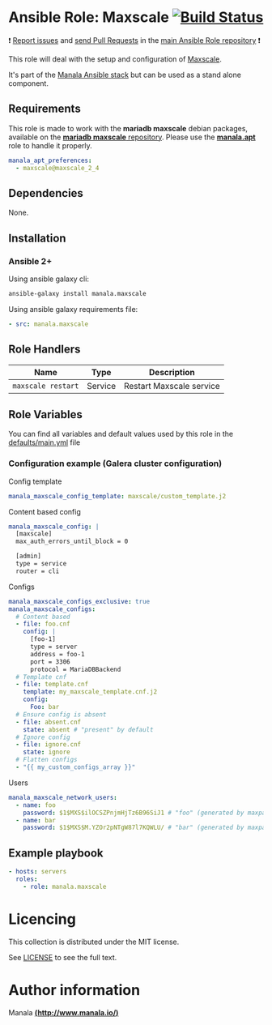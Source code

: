 # Ansible Role: Maxscale [![Build Status](https://travis-ci.org/manala/ansible-role-maxscale.svg?branch=master)](https://travis-ci.org/manala/ansible-role-maxscale)

:exclamation: [Report issues](https://github.com/manala/ansible-roles/issues) and [send Pull Requests](https://github.com/manala/ansible-roles/pulls) in the [main Ansible Role repository](https://github.com/manala/ansible-roles) :exclamation:

This role will deal with the setup and configuration of [Maxscale](https://mariadb.com/products/technology/maxscale).

It's part of the [Manala Ansible stack](http://www.manala.io) but can be used as a stand alone component.

## Requirements

This role is made to work with the __mariadb maxscale__ debian packages, available on the [__mariadb maxscale__ repository](https://downloads.mariadb.com/MaxScale/).
Please use the [**manala.apt**](https://galaxy.ansible.com/manala/apt/) role to handle it properly.

```yaml
manala_apt_preferences:
  - maxscale@maxscale_2_4
```

## Dependencies

None.

## Installation

### Ansible 2+

Using ansible galaxy cli:

```bash
ansible-galaxy install manala.maxscale
```

Using ansible galaxy requirements file:

```yaml
- src: manala.maxscale

```
## Role Handlers

| Name               | Type    | Description              |
| ------------------ | ------- | ------------------------ |
| `maxscale restart` | Service | Restart Maxscale service |

## Role Variables

You can find all variables and default values used by this role in the [defaults/main.yml](./defaults/main.yml) file

### Configuration example (Galera cluster configuration)

Config template
```yaml
manala_maxscale_config_template: maxscale/custom_template.j2
```

Content based config
```yaml
manala_maxscale_config: |
  [maxscale]
  max_auth_errors_until_block = 0

  [admin]
  type = service
  router = cli
```

Configs
```yaml
manala_maxscale_configs_exclusive: true
manala_maxscale_configs:
  # Content based
  - file: foo.cnf
    config: |
      [foo-1]
      type = server
      address = foo-1
      port = 3306
      protocol = MariaDBBackend
  # Template cnf
  - file: template.cnf
    template: my_maxscale_template.cnf.j2
    config:
      Foo: bar
  # Ensure config is absent
  - file: absent.cnf
    state: absent # "present" by default
  # Ignore config
  - file: ignore.cnf
    state: ignore
  # Flatten configs
  - "{{ my_custom_configs_array }}"
```


Users
```yaml
manala_maxscale_network_users:
  - name: foo
    password: $1$MXS$ilOCSZPnjmHjTz6B96SiJ1 # "foo" (generated by maxpasswd)
  - name: bar
    password: $1$MXS$M.YZOr2pNTgW87l7KQWLU/ # "bar" (generated by maxpasswd)
```

## Example playbook

```yaml
- hosts: servers
  roles:
    - role: manala.maxscale
```

# Licencing

This collection is distributed under the MIT license.

See [LICENSE](https://opensource.org/licenses/MIT) to see the full text.

# Author information

Manala [**(http://www.manala.io/)**](http://www.manala.io)
